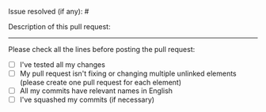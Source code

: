 Issue resolved (if any): # <!-- issue number -->

Description of this pull request:

<!-- Describe the content of your pull request  -->

---

Please check all the lines before posting the pull request:

- [ ] I've tested all my changes
- [ ] My pull request isn't fixing or changing multiple unlinked elements (please create one pull request for each element)
- [ ] All my commits have relevant names in English
- [ ] I've squashed my commits (if necessary)
